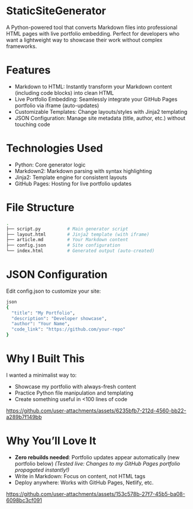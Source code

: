 # StaticSiteGenerator
A Python-powered tool that converts Markdown files into professional HTML pages with live portfolio embedding. Perfect for developers who want a lightweight way to showcase their work without complex frameworks.

# Features
- Markdown to HTML: Instantly transform your Markdown content (including code blocks) into clean HTML
- Live Portfolio Embedding: Seamlessly integrate your GitHub Pages portfolio via iframe (auto-updates)
- Customizable Templates: Change layouts/styles with Jinja2 templating
- JSON Configuration: Manage site metadata (title, author, etc.) without touching code

# Technologies Used
- Python: Core generator logic
- Markdown2: Markdown parsing with syntax highlighting
- Jinja2: Template engine for consistent layouts
- GitHub Pages: Hosting for live portfolio updates

# File Structure
```bash
.
├── script.py          # Main generator script  
├── layout.html        # Jinja2 template (with iframe)  
├── article.md         # Your Markdown content  
├── config.json        # Site configuration  
└── index.html         # Generated output (auto-created)
```

# JSON Configuration
Edit config.json to customize your site:
```bash
json
{
  "title": "My Portfolio",
  "description": "Developer showcase",
  "author": "Your Name",
  "code_link": "https://github.com/your-repo"
}
```

# Why I Built This
I wanted a minimalist way to:
- Showcase my portfolio with always-fresh content
- Practice Python file manipulation and templating
- Create something useful in <100 lines of code

https://github.com/user-attachments/assets/6235bfb7-212d-4560-bb22-a289b7f149bb

# Why You’ll Love It
- **Zero rebuilds needed**: Portfolio updates appear automatically (new portfolio below)
  *(Tested live: Changes to my GitHub Pages portfolio propagated instantly!)* 
- Write in Markdown: Focus on content, not HTML tags
- Deploy anywhere: Works with GitHub Pages, Netlify, etc.


https://github.com/user-attachments/assets/153c578b-27f7-45b5-ba08-6098bc3cf091





